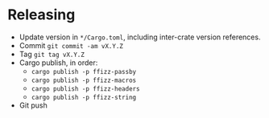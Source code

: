 # Releasing

* Update version in `*/Cargo.toml`, including inter-crate version references.
* Commit `git commit -am vX.Y.Z`
* Tag `git tag vX.Y.Z`
* Cargo publish, in order:
  * `cargo publish -p ffizz-passby`
  * `cargo publish -p ffizz-macros`
  * `cargo publish -p ffizz-headers`
  * `cargo publish -p ffizz-string`
* Git push
